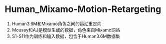 # Human_Mixamo-Motion-Retargeting
1. Human3.6M和Mixamo角色之间的运动重定向
2. Mousey和AJ是模型生成的数据，角色来自Mixamo网站
3. S1-S11作为训练和输入数据，包含于Human3.6M数据集
